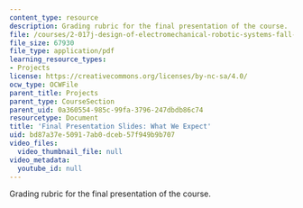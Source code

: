 ```yaml
---
content_type: resource
description: Grading rubric for the final presentation of the course.
file: /courses/2-017j-design-of-electromechanical-robotic-systems-fall-2009/bd87a37e50917ab0dceb57f949b9b707_MIT2_017JF09_final.pdf
file_size: 67930
file_type: application/pdf
learning_resource_types:
- Projects
license: https://creativecommons.org/licenses/by-nc-sa/4.0/
ocw_type: OCWFile
parent_title: Projects
parent_type: CourseSection
parent_uid: 0a360554-985c-99fa-3796-247dbdb86c74
resourcetype: Document
title: 'Final Presentation Slides: What We Expect'
uid: bd87a37e-5091-7ab0-dceb-57f949b9b707
video_files:
  video_thumbnail_file: null
video_metadata:
  youtube_id: null
---
```

Grading rubric for the final presentation of the course.
